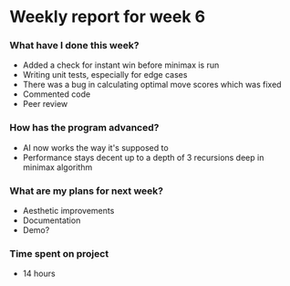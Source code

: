 # Weekly report for week 6

### What have I done this week?
- Added a check for instant win before minimax is run
- Writing unit tests, especially for edge cases
- There was a bug in calculating optimal move scores which was fixed
- Commented code
- Peer review

### How has the program advanced?
- AI now works the way it's supposed to
- Performance stays decent up to a depth of 3 recursions deep in minimax algorithm

### What are my plans for next week?
- Aesthetic improvements
- Documentation
- Demo?

### Time spent on project
- 14 hours
